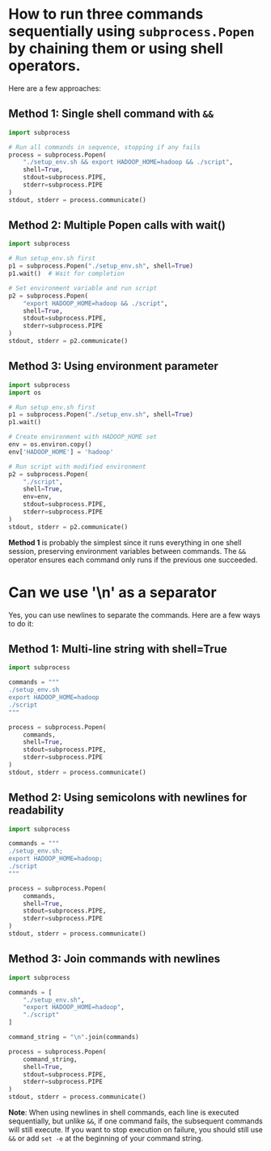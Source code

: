 # How to run  three commands sequentially using `subprocess.Popen` by chaining them or using shell operators.

Here are a few approaches:

## Method 1: Single shell command with `&&`

```python
import subprocess

# Run all commands in sequence, stopping if any fails
process = subprocess.Popen(
    "./setup_env.sh && export HADOOP_HOME=hadoop && ./script",
    shell=True,
    stdout=subprocess.PIPE,
    stderr=subprocess.PIPE
)
stdout, stderr = process.communicate()
```

## Method 2: Multiple Popen calls with wait()

```python
import subprocess

# Run setup_env.sh first
p1 = subprocess.Popen("./setup_env.sh", shell=True)
p1.wait()  # Wait for completion

# Set environment variable and run script
p2 = subprocess.Popen(
    "export HADOOP_HOME=hadoop && ./script",
    shell=True,
    stdout=subprocess.PIPE,
    stderr=subprocess.PIPE
)
stdout, stderr = p2.communicate()
```

## Method 3: Using environment parameter

```python
import subprocess
import os

# Run setup_env.sh first
p1 = subprocess.Popen("./setup_env.sh", shell=True)
p1.wait()

# Create environment with HADOOP_HOME set
env = os.environ.copy()
env['HADOOP_HOME'] = 'hadoop'

# Run script with modified environment
p2 = subprocess.Popen(
    "./script",
    shell=True,
    env=env,
    stdout=subprocess.PIPE,
    stderr=subprocess.PIPE
)
stdout, stderr = p2.communicate()
```

**Method 1** is probably the simplest since it runs everything in one shell session, preserving environment variables
between commands. The `&&` operator ensures each command only runs if the previous one succeeded.

# Can we use '\n' as a separator

Yes, you can use newlines to separate the commands. Here are a few ways to do it:

## Method 1: Multi-line string with shell=True

```python
import subprocess

commands = """
./setup_env.sh
export HADOOP_HOME=hadoop
./script
"""

process = subprocess.Popen(
    commands,
    shell=True,
    stdout=subprocess.PIPE,
    stderr=subprocess.PIPE
)
stdout, stderr = process.communicate()
```

## Method 2: Using semicolons with newlines for readability

```python
import subprocess

commands = """
./setup_env.sh;
export HADOOP_HOME=hadoop;
./script
"""

process = subprocess.Popen(
    commands,
    shell=True,
    stdout=subprocess.PIPE,
    stderr=subprocess.PIPE
)
stdout, stderr = process.communicate()
```

## Method 3: Join commands with newlines

```python
import subprocess

commands = [
    "./setup_env.sh",
    "export HADOOP_HOME=hadoop",
    "./script"
]

command_string = "\n".join(commands)

process = subprocess.Popen(
    command_string,
    shell=True,
    stdout=subprocess.PIPE,
    stderr=subprocess.PIPE
)
stdout, stderr = process.communicate()
```

**Note**: When using newlines in shell commands, each line is executed sequentially, but unlike `&&`, if one command
fails, the subsequent commands will still execute. If you want to stop execution on failure, you should still use `&&`
or add `set -e` at the beginning of your command string.